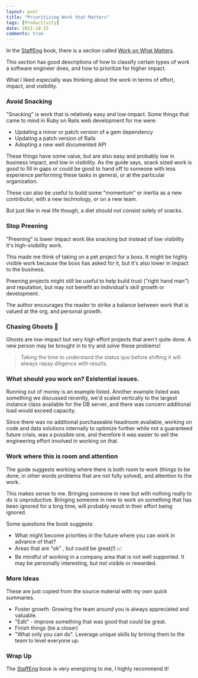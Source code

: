 ```yaml
---
layout: post
title: "Prioritizing Work that Matters"
tags: [Productivity]
date: 2021-10-15
comments: true
---
```


In the [StaffEng](https://staffeng.com/) book, there is a section called [Work on What Matters](https://staffeng.com/guides/work-on-what-matters).

This section has good descriptions of how to classify certain types of work a software engineer does, and how to prioritize for higher impact.

What I liked especially was thinking about the work in terms of effort, impact, and visibility.


### Avoid Snacking

"Snacking" is work that is relatively easy and low-impact. Some things that came to mind in Ruby on Rails web development for me were:

* Updating a minor or patch version of a gem dependency
* Updating a patch version of Rails
* Adopting a new well documented API

These things have some value, but are also easy and probably low in business impact, and low in visibility. As the guide says, snack sized work is good to fill in gaps or could be good to hand off to someone with less experience performing these tasks in general, or at the particular organization.

These can also be useful to build some "momentum" or inertia as a new contributor, with a new technology, or on a new team.

But just like in real life though, a diet should not consist solely of snacks.


### Stop Preening

"Preening" is lower impact work like snacking but instead of low visibility it's high-visibility work.

This made me think of taking on a pet project for a boss. It might be highly visible work because the boss has asked for it, but it's also lower in impact to the business.

Preening projects might still be useful to help build trust ("right hand man") and reputation, but may not benefit an individual's skill growth or development.

The author encourages the reader to strike a balance between work that is valued at the org, and personal growth.


### Chasing Ghosts 👻

Ghosts are low-impact but very high effort projects that aren't quite done. A new person may be brought in to try and solve these problems!

> Taking the time to understand the status quo before shifting it will always repay diligence with results.


### What should you work on? Existential issues.


Running out of money is an example listed. Another example listed was something we discussed recently, we'd scaled vertically to the largest instance class available for the DB server, and there was concern additional load would exceed capacity.

Since there was no additional purchaseable headroom available, working on code and data solutions internally to optimize further while not a guaranteed future crisis, was a possible one, and therefore it was easier to sell the engineering effort involved in working on that.



### Work where this is room and attention

The guide suggests working where there is both room to work (things to be done, in other words problems that are not fully solved), and attention to the work.

This makes sense to me. Bringing someone in new but with nothing really to do is unproductive. Bringing someone in new to work on something that has been ignored for a long time, will probably result in their effort being ignored.

Some questions the book suggests:

* What might become priorities in the future where you can work in advance of that?
* Areas that are "ok" , but could be great(!) 📈
* Be mindful of working in a company area that is not well supported. It may be personally interesting, but not visible or rewarded.


### More Ideas

These are just copied from the source material with my own quick summaries.

* Foster growth. Growing the team around you is always appreciated and valuable.
* "Edit" - improve something that was good that could be great.
* Finish things (be a closer)
* "What only you can do". Leverage unique skills by brining them to the team to level everyone up.


### Wrap Up

The [StaffEng](https://staffeng.com/) book is very energizing to me, I highly recommend it!

